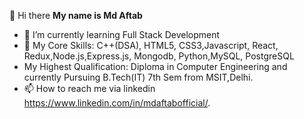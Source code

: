 👋 Hi there
**My name is Md Aftab**
- 🌱 I’m currently learning Full Stack Development
- 👀 My Core Skills: C++(DSA), HTML5, CSS3,Javascript, React, Redux,Node.js,Express.js, Mongodb, Python,MySQL, PostgreSQL
-    My Highest Qualification: Diploma in Computer Engineering and currently Pursuing B.Tech(IT) 7th Sem from MSIT,Delhi.
- 📫 How to reach me via linkedin https://www.linkedin.com/in/mdaftabofficial/.


